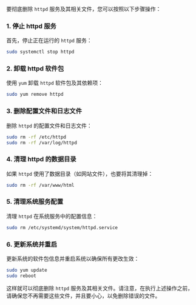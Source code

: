 要彻底删除 `httpd` 服务及其相关文件，您可以按照以下步骤操作：

### 1. 停止 httpd 服务

首先，停止正在运行的 `httpd` 服务：

```bash
sudo systemctl stop httpd
```

### 2. 卸载 httpd 软件包

使用 `yum` 卸载 `httpd` 软件包及其依赖项：

```bash
sudo yum remove httpd
```

### 3. 删除配置文件和日志文件

删除 `httpd` 的配置文件和日志文件：

```bash
sudo rm -rf /etc/httpd
sudo rm -rf /var/log/httpd
```

### 4. 清理 httpd 的数据目录

如果 `httpd` 使用了数据目录（如网站文件），也要将其清理掉：

```bash
sudo rm -rf /var/www/html
```

### 5. 清理系统服务配置

清理 `httpd` 在系统服务中的配置信息：

```bash
sudo rm /etc/systemd/system/httpd.service
```

### 6. 更新系统并重启

更新系统的软件包信息并重启系统以确保所有更改生效：

```bash
sudo yum update
sudo reboot
```

这样就可以彻底删除 `httpd` 服务及其相关文件。请注意，在执行上述操作之前，请确保您不再需要这些文件，并且要小心，以免删除错误的文件。

